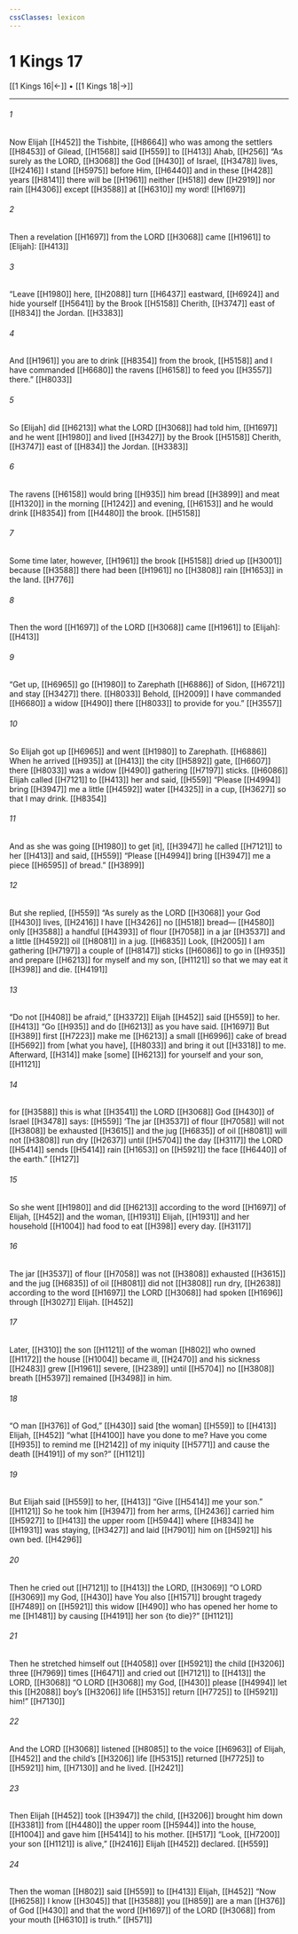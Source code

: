 ```yaml
---
cssClasses: lexicon
---
```


# 1 Kings 17

[[1 Kings 16|←]] • [[1 Kings 18|→]]

---

###### 1
Now Elijah [[H452]] the Tishbite, [[H8664]] who was among the settlers [[H8453]] of Gilead, [[H1568]] said [[H559]] to [[H413]] Ahab, [[H256]] “As surely as the LORD, [[H3068]] the God [[H430]] of Israel, [[H3478]] lives, [[H2416]] I stand [[H5975]] before Him, [[H6440]] and in these [[H428]] years [[H8141]] there will be [[H1961]] neither [[H518]] dew [[H2919]] nor rain [[H4306]] except [[H3588]] at [[H6310]] my word! [[H1697]]

###### 2
Then a revelation [[H1697]] from the LORD [[H3068]] came [[H1961]] to [Elijah]: [[H413]]

###### 3
“Leave [[H1980]] here, [[H2088]] turn [[H6437]] eastward, [[H6924]] and hide yourself [[H5641]] by the Brook [[H5158]] Cherith, [[H3747]] east of [[H834]] the Jordan. [[H3383]]

###### 4
And [[H1961]] you are to drink [[H8354]] from the brook, [[H5158]] and I have commanded [[H6680]] the ravens [[H6158]] to feed you [[H3557]] there.” [[H8033]]

###### 5
So [Elijah] did [[H6213]] what the LORD [[H3068]] had told him, [[H1697]] and he went [[H1980]] and lived [[H3427]] by the Brook [[H5158]] Cherith, [[H3747]] east of [[H834]] the Jordan. [[H3383]]

###### 6
The ravens [[H6158]] would bring [[H935]] him  bread [[H3899]] and meat [[H1320]] in the morning [[H1242]] and evening, [[H6153]] and he would drink [[H8354]] from [[H4480]] the brook. [[H5158]]

###### 7
Some time later, however, [[H1961]] the brook [[H5158]] dried up [[H3001]] because [[H3588]] there had been [[H1961]] no [[H3808]] rain [[H1653]] in the land. [[H776]]

###### 8
Then the word [[H1697]] of the LORD [[H3068]] came [[H1961]] to [Elijah]: [[H413]]

###### 9
“Get up, [[H6965]] go [[H1980]] to Zarephath [[H6886]] of Sidon, [[H6721]] and stay [[H3427]] there. [[H8033]] Behold, [[H2009]] I have commanded [[H6680]] a widow [[H490]] there [[H8033]] to provide for you.” [[H3557]]

###### 10
So Elijah got up [[H6965]] and went [[H1980]] to Zarephath. [[H6886]] When he arrived [[H935]] at [[H413]] the city [[H5892]] gate, [[H6607]] there [[H8033]] was a widow [[H490]] gathering [[H7197]] sticks. [[H6086]] Elijah called [[H7121]] to [[H413]] her and said, [[H559]] “Please [[H4994]] bring [[H3947]] me  a little [[H4592]] water [[H4325]] in a cup, [[H3627]] so that I may drink. [[H8354]]

###### 11
And as she was going [[H1980]] to get [it], [[H3947]] he called [[H7121]] to her [[H413]] and said, [[H559]] “Please [[H4994]] bring [[H3947]] me  a piece [[H6595]] of bread.” [[H3899]]

###### 12
But she replied, [[H559]] “As surely as the LORD [[H3068]] your God [[H430]] lives, [[H2416]] I  have [[H3426]] no [[H518]] bread— [[H4580]] only [[H3588]] a handful [[H4393]] of flour [[H7058]] in a jar [[H3537]] and a little [[H4592]] oil [[H8081]] in a jug. [[H6835]] Look, [[H2005]] I am gathering [[H7197]] a couple of [[H8147]] sticks [[H6086]] to go in [[H935]] and prepare [[H6213]] for myself  and my son, [[H1121]] so that we may eat it [[H398]] and die. [[H4191]]

###### 13
“Do not [[H408]] be afraid,” [[H3372]] Elijah [[H452]] said [[H559]] to her. [[H413]] “Go [[H935]] and do [[H6213]] as you have said. [[H1697]] But [[H389]] first [[H7223]] make me [[H6213]] a small [[H6996]] cake of bread [[H5692]] from [what you have], [[H8033]] and bring it out [[H3318]] to me.  Afterward, [[H314]] make [some] [[H6213]] for yourself  and your son, [[H1121]]

###### 14
for [[H3588]] this is what [[H3541]] the LORD [[H3068]] God [[H430]] of Israel [[H3478]] says: [[H559]] ‘The jar [[H3537]] of flour [[H7058]] will not [[H3808]] be exhausted [[H3615]] and the jug [[H6835]] of oil [[H8081]] will not [[H3808]] run dry [[H2637]] until [[H5704]] the day [[H3117]] the LORD [[H5414]] sends [[H5414]] rain [[H1653]] on [[H5921]] the face [[H6440]] of the earth.” [[H127]]

###### 15
So she went [[H1980]] and did [[H6213]] according to the word [[H1697]] of Elijah, [[H452]] and the woman, [[H1931]] Elijah, [[H1931]] and her household [[H1004]] had food to eat [[H398]] every day. [[H3117]]

###### 16
The jar [[H3537]] of flour [[H7058]] was not [[H3808]] exhausted [[H3615]] and the jug [[H6835]] of oil [[H8081]] did not [[H3808]] run dry, [[H2638]] according to the word [[H1697]] the LORD [[H3068]] had spoken [[H1696]] through [[H3027]] Elijah. [[H452]]

###### 17
Later, [[H310]] the son [[H1121]] of the woman [[H802]] who owned [[H1172]] the house [[H1004]] became ill, [[H2470]] and his sickness [[H2483]] grew [[H1961]] severe, [[H2389]] until [[H5704]] no [[H3808]] breath [[H5397]] remained [[H3498]] in him. 

###### 18
“O man [[H376]] of God,” [[H430]] said [the woman] [[H559]] to [[H413]] Elijah, [[H452]] “what [[H4100]] have you done  to me?  Have you come [[H935]] to remind me [[H2142]] of my iniquity [[H5771]] and cause the death [[H4191]] of my son?” [[H1121]]

###### 19
But Elijah said [[H559]] to her, [[H413]] “Give [[H5414]] me your son.” [[H1121]] So he took him [[H3947]] from her arms, [[H2436]] carried him [[H5927]] to [[H413]] the upper room [[H5944]] where [[H834]] he [[H1931]] was staying, [[H3427]] and laid [[H7901]] him on [[H5921]] his own bed. [[H4296]]

###### 20
Then he cried out [[H7121]] to [[H413]] the LORD, [[H3069]] “O LORD [[H3069]] my God, [[H430]] have You also [[H1571]] brought tragedy [[H7489]] on [[H5921]] this widow [[H490]] who has opened her home to me [[H1481]] by causing [[H4191]] her son {to die}?” [[H1121]]

###### 21
Then he stretched himself out [[H4058]] over [[H5921]] the child [[H3206]] three [[H7969]] times [[H6471]] and cried out [[H7121]] to [[H413]] the LORD, [[H3068]] “O LORD [[H3068]] my God, [[H430]] please [[H4994]] let this [[H2088]] boy’s [[H3206]] life [[H5315]] return [[H7725]] to [[H5921]] him!” [[H7130]]

###### 22
And the LORD [[H3068]] listened [[H8085]] to the voice [[H6963]] of Elijah, [[H452]] and the child’s [[H3206]] life [[H5315]] returned [[H7725]] to [[H5921]] him, [[H7130]] and he lived. [[H2421]]

###### 23
Then Elijah [[H452]] took [[H3947]] the child, [[H3206]] brought him down [[H3381]] from [[H4480]] the upper room [[H5944]] into the house, [[H1004]] and gave him [[H5414]] to his mother. [[H517]] “Look, [[H7200]] your son [[H1121]] is alive,” [[H2416]] Elijah [[H452]] declared. [[H559]]

###### 24
Then the woman [[H802]] said [[H559]] to [[H413]] Elijah, [[H452]] “Now [[H6258]] I know [[H3045]] that [[H3588]] you [[H859]] are a man [[H376]] of God [[H430]] and that the word [[H1697]] of the LORD [[H3068]] from your mouth [[H6310]] is truth.” [[H571]]

